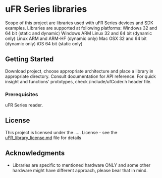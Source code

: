 # uFR Series libraries

Scope of this project are libraries used with uFR Series devices and SDK examples. 
Libraries are supported at following platforms:
Windows 32 and 64 bit (static and dynamic)
Windows ARM
Linux 32 and 64 bit (dynamic only)
Linux ARM and ARM-HF (dynamic only)
Mac OSX 32 and 64 bit (dynamic only)
iOS 64 bit (static only)

 

## Getting Started

Download project, choose appropriate architecture and place a library in appropriate directory.
Consult documentation for API reference. For quick insight and functions' prototypes, check /include/ufCoder.h header file. 


### Prerequisites

uFR Series reader.


## License

This project is licensed under the ..... License - see the [uFR_library_license.md](uFR_library_license.md) file for details

## Acknowledgments

* Libraries are specific to mentioned hardware ONLY and some other hardware might have different approach, please bear that in mind.  


